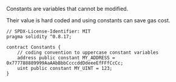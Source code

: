Constants are variables that cannot be modified.

Their value is hard coded and using constants can save gas cost.

```Js
// SPDX-License-Identifier: MIT
pragma solidity ^0.8.17;

contract Constants {
    // coding convention to uppercase constant variables
    address public constant MY_ADDRESS = 0x777788889999AaAAbBbbCcccddDdeeeEfFFfCcCc;
    uint public constant MY_UINT = 123;
}

```

